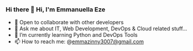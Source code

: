 ### Hi there 👋 Hi, I'm Emmanuella Eze

<!--
**ella-ezinne/ella-ezinne** is a ✨ _special_ ✨ repository because its `README.md` (this file) appears on your GitHub profile.

Here are some ideas to get you started:

- 🔭 I’m currently working on ... 
..- 🌱 I’m currently learning .
- 👯 I’m looking to collaborate on ...
- 🤔 I’m looking for help with ...
- 💬 Ask me about ...
- 📫 How to reach me: ...
- 😄 Pronouns: ...
- ⚡ Fun fact: ...
-->


- 👯 Open to collaborate with other developers
- 💬 Ask me about IT, Web Development, DevOps & Cloud related stuff...
- 🌱 I’m currently learning Python and DevOps Tools
- 📫 How to reach me: @emmazinny3007@gmail.com
